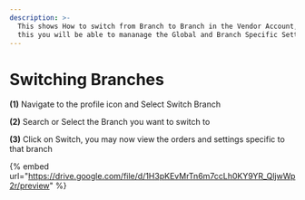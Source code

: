 ```yaml
---
description: >-
  This shows How to switch from Branch to Branch in the Vendor Account, by doing
  this you will be able to mananage the Global and Branch Specific Settings
---
```


# Switching Branches

**(1)** Navigate to the profile icon and Select Switch Branch

**(2)** Search or Select the Branch you want to switch to

**(3)** Click on Switch, you may now view the orders and settings specific to that branch

{% embed url="https://drive.google.com/file/d/1H3pKEvMrTn6m7ccLh0KY9YR_QljwWp2r/preview" %}
